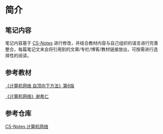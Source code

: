 # 简介

## 笔记内容

笔记内容基于 [CS-Notes](https://cyc2018.github.io/CS-Notes/#/) 进行修改，并结合教材内容与自己组织的语言进行完善整合，每篇笔记文末会将引用到的文章/专栏/博客/教材链接放出，可按需进行选择性的阅读。

## 参考教材

[《计算机网络 自顶向下方法》第6版](https://book.douban.com/subject/26176870/)

[《计算机网络》谢希仁](https://book.douban.com/subject/26960678//)

## 参考仓库

[CS-Notes 计算机网络](https://cyc2018.github.io/CS-Notes/#/notes/%E8%AE%A1%E7%AE%97%E6%9C%BA%E7%BD%91%E7%BB%9C%20-%20%E7%9B%AE%E5%BD%951)

